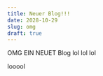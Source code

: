 ```yaml
---
title: Neuer Blog!!!
date: 2028-10-29
slug: omg
draft: true
---
```


OMG EIN NEUET Blog
lol
lol
lol  

looool
